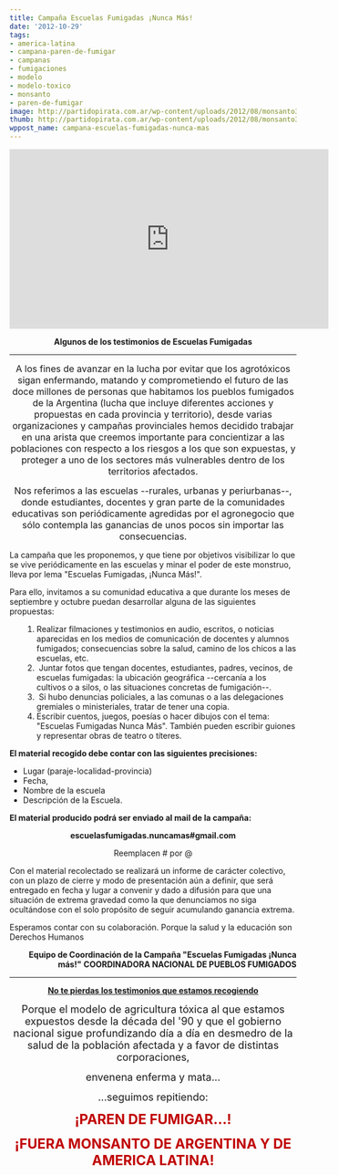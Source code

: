 ```yaml
---
title: Campaña Escuelas Fumigadas ¡Nunca Más!
date: '2012-10-29'
tags:
- america-latina
- campana-paren-de-fumigar
- campanas
- fumigaciones
- modelo
- modelo-toxico
- monsanto
- paren-de-fumigar
image: http://partidopirata.com.ar/wp-content/uploads/2012/08/monsanto31.jpg
thumb: http://partidopirata.com.ar/wp-content/uploads/2012/08/monsanto31-150x150.jpg
wppost_name: campana-escuelas-fumigadas-nunca-mas
---
```


<center>
<iframe src="http://www.youtube.com/embed/E0LluVZgCkM?list=PLywAAZJruyx_ZqR85_Ja1pakakcmnFoP0&amp;hl=es_ES" frameborder="0" width="560" height="315"></iframe></center>
<p style="text-align: center;"><strong>Algunos de los testimonios de Escuelas Fumigadas</strong></p>


<hr />
<p align="center"><span style="font-size: medium;">A los fines de avanzar en la lucha por evitar que los agrotóxicos sigan enfermando, matando y comprometiendo el futuro de las doce millones de personas que habitamos los pueblos fumigados de la Argentina (lucha que incluye diferentes acciones y propuestas en cada provincia y territorio), desde varias organizaciones y campañas provinciales hemos decidido trabajar en una arista que creemos importante para concientizar a las poblaciones con respecto a los riesgos a los que son expuestas, y proteger a uno de los sectores más vulnerables dentro de los territorios afectados. </span></p>
<p align="center"><span style="font-size: medium;">Nos referimos a las escuelas --rurales, urbanas y periurbanas--, donde estudiantes, docentes y gran parte de la comunidades educativas son periódicamente agredidas por el agronegocio que sólo contempla las ganancias de unos pocos sin importar las consecuencias.</span></p>
La campaña que les proponemos, y que tiene por objetivos visibilizar lo que se vive periódicamente en las escuelas y minar el poder de este monstruo, lleva por lema "Escuelas Fumigadas, ¡Nunca Más!".

Para ello, invitamos a su comunidad educativa a que durante los meses de septiembre y octubre puedan desarrollar alguna de las siguientes propuestas:
<ol>
<ol>
	<li>Realizar filmaciones y testimonios en audio, escritos, o noticias aparecidas en los medios de comunicación de docentes y alumnos fumigados; consecuencias sobre la salud, camino de los chicos a las escuelas, etc.</li>
	<li> Juntar fotos que tengan docentes, estudiantes, padres, vecinos, de escuelas fumigadas: la ubicación geográfica --cercanía a los cultivos o a silos, o las situaciones concretas de fumigación--.</li>
	<li> Si hubo denuncias policiales, a las comunas o a las delegaciones gremiales o ministeriales, tratar de tener una copia.</li>
	<li>Escribir cuentos, juegos, poesías o hacer dibujos con el tema: "Escuelas Fumigadas Nunca Más". También pueden escribir guiones y representar obras de teatro o títeres.</li>
</ol>
</ol>
<strong>El material recogido debe contar con las siguientes precisiones:</strong>
<ul>
	<li>Lugar (paraje-localidad-provincia)</li>
	<li>Fecha,</li>
	<li>Nombre de la escuela</li>
	<li>Descripción de la Escuela.</li>
</ul>
<strong>El material producido podrá ser enviado al mail de la campaña:</strong>
<p style="text-align: center;"><strong>escuelasfumigadas.nuncamas#gmail.com</strong></p>
<p style="text-align: center;">Reemplacen # por @</p>
Con el material recolectado se realizará un informe de carácter colectivo, con un plazo de cierre y modo de presentación aún a definir, que será entregado en fecha y lugar a convenir y dado a difusión para que una situación de extrema gravedad como la que denunciamos no siga ocultándose con el solo propósito de seguir acumulando ganancia extrema.

Esperamos contar con su colaboración.
Porque la salud y la educación son Derechos Humanos
<p style="text-align: right;"><strong>Equipo de Coordinación de la Campaña "Escuelas Fumigadas ¡Nunca más!"</strong>
<strong> COORDINADORA NACIONAL DE PUEBLOS FUMIGADOS</strong></p>


<hr />
<p style="text-align: center;"><strong><a href="https://www.youtube.com/playlist?list=PLywAAZJruyx_ZqR85_Ja1pakakcmnFoP0&amp;feature=mh_lolz" target="_blank">No te pierdas los testimonios que estamos recogiendo</a></strong></p>
<p align="center"><span style="font-size: large;">Porque el modelo de agricultura tóxica al que estamos expuestos desde la década del '90 y que el gobierno nacional sigue profundizando día a día en desmedro de la salud de la población afectada y a favor de distintas corporaciones, </span></p>
<p align="center"><span style="font-size: large;">envenena enferma y mata...</span></p>
<p align="center"></p>
<p align="center"><span style="font-size: large;">...seguimos repitiendo:</span></p>
<p align="center"></p>
<p align="center"></p>
<p align="center"></p>
<p align="center"><span style="color: #c00000; font-size: x-large;"><strong>¡PAREN DE FUMIGAR...!</strong></span></p>
<p align="center"><strong></strong></p>
<p align="center"><span style="color: #c00000; font-size: x-large;"><strong>¡FUERA MONSANTO DE ARGENTINA Y DE AMERICA LATINA!</strong></span></p>
